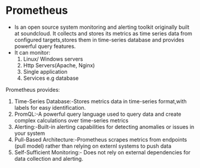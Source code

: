 # Prometheus

- Is an open source system monitoring and alerting toolkit originally built at soundcloud. It collects and stores its metrics as time series data from configured targets,stores them in time-series database and provides powerful query features.
- It can monitor:
    1. Linux/ Windows servers
    2. Http Servers(Apache, Nginx)
    3. Single application
    4. Services e.g database

Prometheus provides:

1. Time-Series Database:-Stores metrics data in time-series format,with labels for easy identification.
2. PromQL:-A powerful query language used to query data and create complex calculations over time-series metrics
3. Alerting:-Built-in alerting capabilities for detecting anomalies or issues in your system
4. Pull-Based Architecture:-Prometheus scrapes metrics from endpoints (pull model) rather than relying on externl systems to push data
5. Self-Sufficient Monitoring:- Does not rely on external dependencies for data collection and alerting.
